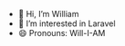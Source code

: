 - 👋 Hi, I’m William
- 👀 I’m interested in Laravel
- 😄 Pronouns: Will-I-AM

<!---
wiengnrx/wiengnrx is a ✨ special ✨ repository because its `README.md` (this file) appears on your GitHub profile.
You can click the Preview link to take a look at your changes.
--->
